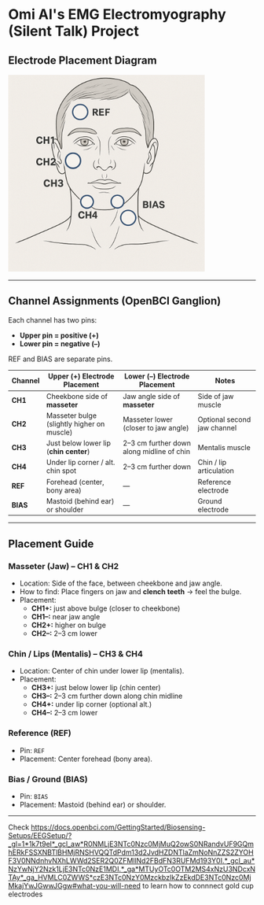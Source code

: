 # Omi AI's EMG Electromyography (Silent Talk) Project

## Electrode Placement Diagram
<img width="400" alt="Electrode placement" src="./assets/diagram.png">

---

## Channel Assignments (OpenBCI Ganglion)

Each channel has two pins:
- **Upper pin = positive (+)**
- **Lower pin = negative (–)**

REF and BIAS are separate pins.

| Channel | Upper (+) Electrode Placement                  | Lower (–) Electrode Placement                | Notes |
|---------|------------------------------------------------|----------------------------------------------|-------|
| **CH1** | Cheekbone side of **masseter**                 | Jaw angle side of **masseter**               | Side of jaw muscle |
| **CH2** | Masseter bulge (slightly higher on muscle)     | Masseter lower (closer to jaw angle)         | Optional second jaw channel |
| **CH3** | Just below lower lip (**chin center**)         | 2–3 cm further down along midline of chin    | Mentalis muscle |
| **CH4** | Under lip corner / alt. chin spot              | 2–3 cm further down                          | Chin / lip articulation |
| **REF** | Forehead (center, bony area)                   | —                                            | Reference electrode |
| **BIAS**| Mastoid (behind ear) or shoulder               | —                                            | Ground electrode |

---

## Placement Guide

### Masseter (Jaw) – CH1 & CH2
- Location: Side of the face, between cheekbone and jaw angle.  
- How to find: Place fingers on jaw and **clench teeth** → feel the bulge.  
- Placement:  
  - **CH1+:** just above bulge (closer to cheekbone)  
  - **CH1–:** near jaw angle  
  - **CH2+:** higher on bulge  
  - **CH2–:** 2–3 cm lower  

### Chin / Lips (Mentalis) – CH3 & CH4
- Location: Center of chin under lower lip (mentalis).  
- Placement:  
  - **CH3+:** just below lower lip (chin center)  
  - **CH3–:** 2–3 cm further down along chin midline  
  - **CH4+:** under lip corner (optional alt.)  
  - **CH4–:** 2–3 cm lower  

### Reference (REF)
- Pin: `REF`  
- Placement: Center forehead (bony area).  

### Bias / Ground (BIAS)
- Pin: `BIAS`  
- Placement: Mastoid (behind ear) or shoulder.  

---

Check https://docs.openbci.com/GettingStarted/Biosensing-Setups/EEGSetup/?_gl=1*1k7t9el*_gcl_aw*R0NMLjE3NTc0Nzc0MjMuQ2owS0NRandvUF9GQmhERkFSSXNBTlBHMjRNSHVQQTdPdm13d2JvdHZDNTlaZmNoNnZZS2ZYOHF3V0NNdnhvNXhLWWd2SER2Q0ZFMllNd2FBdFN3RUFMd193Y0I.*_gcl_au*NzYwNjY2Nzk1LjE3NTc0NzE1MDI.*_ga*MTUyOTc0OTM2MS4xNzU3NDcxNTAy*_ga_HVMLC0ZWWS*czE3NTc0NzY0MzckbzIkZzEkdDE3NTc0Nzc0MjMkajYwJGwwJGgw#what-you-will-need to learn how to connnect gold cup electrodes